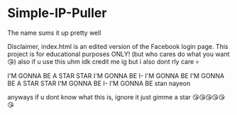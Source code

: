 # Simple-IP-Puller
The name sums it up pretty well

Disclaimer, index.html is an edited version of the Facebook login page. This project is for educational purposes ONLY! (but who cares do what you want😘)
also if u use this uhm idk credit me ig but i also dont rly care 💀

I'M GONNA BE A STAR STAR I'M GONNA BE I- I'M GONNA BE
I'M GONNA BE A STAR STAR I'M GONNA BE I- I'M GONNA BE
stan nayeon

anyways if u dont know what this is, ignore it just gimme a star 😘😘😘😘😘😘
